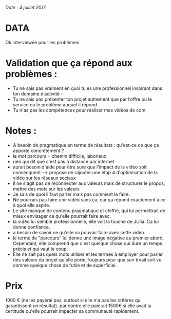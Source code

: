 *Date : 4 juillet 2017*

# DATA
Ok interviewée pour les problèmes

# Validation que ça répond aux problèmes :  
- Tu ne sais pas vraiment en quoi tu es une professionnel inspirant dans ton domaine d’activité - 
- Tu ne sais pas présenter ton projet autrement que par l’offre ou le service ou le problème auquel il répond. 
- Tu n'as pas les compétences pour réaliser mes vidéos de com. 

# Notes :
- A besoin de pragmatique en terme de résultats : qu'est-ce ce que ça apporte concrètement ? 
- le mot parcours = chemin difficile, laborieux
- rien qui dit que c'est pas à distance par internet
- aurait besoin d'aide pour être sure que l'impact de la vidéo soit consécquent --> propose de rajouter une étap 4 d'optimisation de la vidéo sur les réseaux sociaux
- il ne s'agit pas de reconnecter aux valeurs mais de structurer le propos, mettre des mots sur les valeurs
- Je sais de quoi il faut parler mais pas comment le faire. 
- Ne pourrais pas faire une vidéo sans ça, car ça répond exactement à ce à quoi elle aspire.
- Le site manque de contenu pragmatique et chiffré, qui lui permettrait de mieux envisager ce qu'elle pourrait faire avec.
- la vidéo lui semble professionnelle, elle voit la touche de JUlia. Ca lui donne confiance.
- a besoin de savoir ce qu'elle va pouvoir faire avec cette vidéo.
- le terme de "parcours" lui donne une image négative au premier abord. Cependant, elle comprend que c'est quelque chose qui dure un temps précis et qui vaut le coup.
- Elle ne sait pas quels mots utiliser et les termes à employer pour parler des valeurs du projet qu'elle porte.Toujours peur que son trvail soit vu comme quelque chose de futile et de superficiel.



# Prix
1000 € (ne les payerai pas, surtout si elle n'a pas les critères qui garantissent un résultat).
par contre elle paierait 1500€ si elle avait la certitude qu'elle pourrait impacter sa communauté rapidement. 


